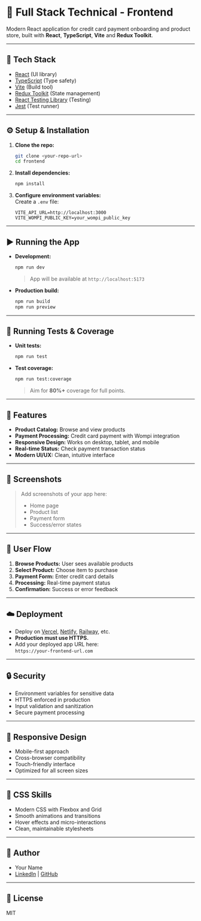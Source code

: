 # 🛒 Full Stack Technical - Frontend

Modern React application for credit card payment onboarding and product store, built with **React**, **TypeScript**, **Vite** and **Redux Toolkit**.

---

## 🚀 Tech Stack

- [React](https://reactjs.org/) (UI library)
- [TypeScript](https://www.typescriptlang.org/) (Type safety)
- [Vite](https://vitejs.dev/) (Build tool)
- [Redux Toolkit](https://redux-toolkit.js.org/) (State management)
- [React Testing Library](https://testing-library.com/docs/react-testing-library/intro/) (Testing)
- [Jest](https://jestjs.io/) (Test runner)

---

## ⚙️ Setup & Installation

1. **Clone the repo:**
   ```bash
   git clone <your-repo-url>
   cd frontend
   ```

2. **Install dependencies:**
   ```bash
   npm install
   ```

3. **Configure environment variables:**  
   Create a `.env` file:
   ```
   VITE_API_URL=http://localhost:3000
   VITE_WOMPI_PUBLIC_KEY=your_wompi_public_key
   ```

---

## ▶️ Running the App

- **Development:**
  ```bash
  npm run dev
  ```
  > App will be available at `http://localhost:5173`

- **Production build:**
  ```bash
  npm run build
  npm run preview
  ```

---

## 🧪 Running Tests & Coverage

- **Unit tests:**
  ```bash
  npm run test
  ```
- **Test coverage:**
  ```bash
  npm run test:coverage
  ```
  > Aim for **80%+** coverage for full points.

---

## 🎨 Features

- **Product Catalog:** Browse and view products
- **Payment Processing:** Credit card payment with Wompi integration
- **Responsive Design:** Works on desktop, tablet, and mobile
- **Real-time Status:** Check payment transaction status
- **Modern UI/UX:** Clean, intuitive interface

---

## 📱 Screenshots

> Add screenshots of your app here:
> - Home page
> - Product list
> - Payment form
> - Success/error states

---

## 🎯 User Flow

1. **Browse Products:** User sees available products
2. **Select Product:** Choose item to purchase
3. **Payment Form:** Enter credit card details
4. **Processing:** Real-time payment status
5. **Confirmation:** Success or error feedback

---

## ☁️ Deployment

- Deploy on [Vercel](https://vercel.com/), [Netlify](https://netlify.com/), [Railway](https://railway.app/), etc.
- **Production must use HTTPS.**
- Add your deployed app URL here:  
  `https://your-frontend-url.com`

---

## 🔒 Security

- Environment variables for sensitive data
- HTTPS enforced in production
- Input validation and sanitization
- Secure payment processing

---

## 📱 Responsive Design

- Mobile-first approach
- Cross-browser compatibility
- Touch-friendly interface
- Optimized for all screen sizes

---

## 🎨 CSS Skills

- Modern CSS with Flexbox and Grid
- Smooth animations and transitions
- Hover effects and micro-interactions
- Clean, maintainable stylesheets

---

## 👤 Author

- Your Name
- [LinkedIn](#) | [GitHub](#)

---

## 📄 License

MIT
